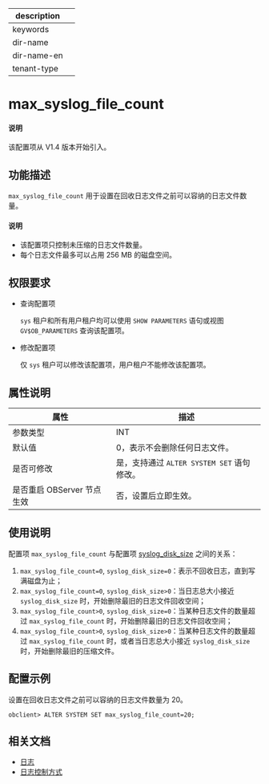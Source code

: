 |description||
|---|---|
|keywords||
|dir-name||
|dir-name-en||
|tenant-type||

# max_syslog_file_count

<main id="notice" type='explain'>
  <h4>说明</h4>
  <p>该配置项从 V1.4 版本开始引入。</p>
</main>

## 功能描述

`max_syslog_file_count` 用于设置在回收日志文件之前可以容纳的日志文件数量。

<main id="notice" type='explain'>
 <h4>说明</h4>
 <ul><li>该配置项只控制未压缩的日志文件数量。</li><li>每个日志文件最多可以占用 256 MB 的磁盘空间。</li></ul>
</main>

## 权限要求

* 查询配置项

  `sys` 租户和所有用户租户均可以使用 `SHOW PARAMETERS` 语句或视图 `GV$OB_PARAMETERS` 查询该配置项。

* 修改配置项

  仅 `sys` 租户可以修改该配置项，用户租户不能修改该配置项。

## 属性说明

| **属性**  |  **描述**  |
|-----------|----------|
| 参数类型   | INT       |
| 默认值     | 0，表示不会删除任何日志文件。        |
| 是否可修改 | 是，支持通过 `ALTER SYSTEM SET` 语句修改。|
| 是否重启 OBServer 节点生效 | 否，设置后立即生效。  |

## 使用说明

配置项 `max_syslog_file_count` 与配置项 [syslog_disk_size](30700.syslog_disk_size.md) 之间的关系：

  1. `max_syslog_file_count=0`, `syslog_disk_size=0`：表示不回收日志，直到写满磁盘为止；
  2. `max_syslog_file_count=0`, `syslog_disk_size>0`：当日志总大小接近 `syslog_disk_size` 时，开始删除最旧的日志文件回收空间；
  3. `max_syslog_file_count>0`, `syslog_disk_size=0`：当某种日志文件的数量超过 `max_syslog_file_count` 时，开始删除最旧的日志文件回收空间；
  4. `max_syslog_file_count>0`, `syslog_disk_size>0`：当某种日志文件的数量超过 `max_syslog_file_count` 时，或者当日志总大小接近 `syslog_disk_size` 时，开始删除最旧的压缩文件。

## 配置示例

设置在回收日志文件之前可以容纳的日志文件数量为 20。

```shell
obclient> ALTER SYSTEM SET max_syslog_file_count=20;
```

## 相关文档

* [日志](../../../../700.reference/100.oceanbase-database-concepts/1200.observer-node-architecture/400.log.md)
* [日志控制方式](../../../../600.manage/800.logging/400.log-control.md)
